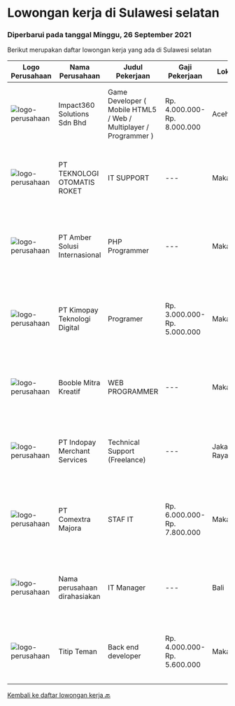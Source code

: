 
  # Lowongan kerja di Sulawesi selatan

  ### Diperbarui pada tanggal Minggu, 26 September 2021

  Berikut merupakan daftar lowongan kerja yang ada di Sulawesi selatan

  |Logo Perusahaan | Nama Perusahaan | Judul Pekerjaan | Gaji Pekerjaan | Lokasi | Deskripsi | Tanggal diunggah | Pranala |
  | -------------- | --------------- | --------------- | --------- | --------- | -------------- | ------- | ----------- |
  |![logo-perusahaan](https://image-service-cdn.seek.com.au/06b729438205195a03d4bcec08ce1ddd5d9c1576/ee4dce1061f3f616224767ad58cb2fc751b8d2dc)|Impact360 Solutions Sdn Bhd|Game Developer ( Mobile HTML5 / Web / Multiplayer / Programmer )|Rp. 4.000.000-Rp. 8.000.000|Aceh|We are hiring remote HTML5 game developers from all parts of Indonesia. If you have real experience building HTML5 games or applications, you're...|Jumat, 24 September 2021|https://www.jobstreet.co.id/id/job/game-developer-mobile-html5-web-multiplayer-programmer-4672691/origin/my?token=0~a0eb93c4-5db2-4492-a05d-523654231eeb&sectionRank=1&jobId=jobstreet-my-job-4672691|
|![logo-perusahaan](https://image-service-cdn.seek.com.au/d1f3ba2cc8e576ff2e308b3ad48e25d1828e4aad/ee4dce1061f3f616224767ad58cb2fc751b8d2dc)|PT TEKNOLOGI OTOMATIS ROKET|IT SUPPORT|---|Makassar|Kualifikasi : Minimal Pendidikan D3 Usia Maximal 30 Tahun Kreatif, Jujur, Disiplin dan Bertanggung Jawab Mengerti Tentang Iklan di Google dan Facebook...|Rabu, 22 September 2021|https://www.jobstreet.co.id/id/job/it-support-3635857?token=0~a0eb93c4-5db2-4492-a05d-523654231eeb&sectionRank=2&jobId=jobstreet-id-job-3635857|
|![logo-perusahaan](https://us.123rf.com/450wm/pavelstasevich/pavelstasevich1811/pavelstasevich181101027/112815900-stock-vector-no-image-available-icon-flat-vector.jpg?ver=6)|PT Amber Solusi Internasional|PHP Programmer|---|Makassar|PHP ProgrammerRequirements: At least 5 years of solid hands-on experience in web development Required skills: MYSQL, CSS, HTML, Javascript, PHP...|Kamis, 23 September 2021|https://www.jobstreet.co.id/id/job/php-programmer-3637594?token=0~a0eb93c4-5db2-4492-a05d-523654231eeb&sectionRank=3&jobId=jobstreet-id-job-3637594|
|![logo-perusahaan](https://image-service-cdn.seek.com.au/d3ac50ebceeeb6efed48276f56fe30b57dea780f/ee4dce1061f3f616224767ad58cb2fc751b8d2dc)|PT Kimopay Teknologi Digital|Programer|Rp. 3.000.000-Rp. 5.000.000|Makassar|Syarat &amp; Ketentuan : Menguasai PHP  Memahami Framework Laravel/CI Memahami Perintah SSH VPS (Dasar Tdk Apa) memahami Konsep OOP Pada PHP Memahami...|Rabu, 22 September 2021|https://www.jobstreet.co.id/id/job/programer-3621893?token=0~a0eb93c4-5db2-4492-a05d-523654231eeb&sectionRank=4&jobId=jobstreet-id-job-3621893|
|![logo-perusahaan](https://us.123rf.com/450wm/pavelstasevich/pavelstasevich1811/pavelstasevich181101027/112815900-stock-vector-no-image-available-icon-flat-vector.jpg?ver=6)|Booble Mitra Kreatif|WEB PROGRAMMER|---|Makassar|Kualifikasi :  Usia maksimal 30 Tahun Minimal SMA/SMK/Sederajat  Memiliki pengalaman kerja minimal 1 tahun dibidangnya Memahami HTML, CSS, Javascipt,...|Senin, 13 September 2021|https://www.jobstreet.co.id/id/job/web-programmer-3627031?token=0~a0eb93c4-5db2-4492-a05d-523654231eeb&sectionRank=5&jobId=jobstreet-id-job-3627031|
|![logo-perusahaan](https://image-service-cdn.seek.com.au/d121f42b9bb792fd59f63f86da3bf9814e0334b9/ee4dce1061f3f616224767ad58cb2fc751b8d2dc)|PT Indopay Merchant Services|Technical Support (Freelance)|---|Jakarta Raya|Deskripsi pekerjaan: Melakukan pengecekan mesin EDC Memastikan kondisi mesin tersebut Memberikan pengarahan dan training atas penggunaan mesin EDC...|Senin, 13 September 2021|https://www.jobstreet.co.id/id/job/technical-support-freelance-3626491?token=0~a0eb93c4-5db2-4492-a05d-523654231eeb&sectionRank=6&jobId=jobstreet-id-job-3626491|
|![logo-perusahaan](https://image-service-cdn.seek.com.au/2f8524ab85ea6cfa4105c8003a95204ff2d3863a/ee4dce1061f3f616224767ad58cb2fc751b8d2dc)|PT Comextra Majora|STAF IT|Rp. 6.000.000-Rp. 7.800.000|Makassar|Tugas dan tanggung jawab : Membuat dan mendesain program Melakukan perubahan program sesuai perkembangan dan kebutuhan Perusahaan Melakukan pemasangan...|Jumat, 10 September 2021|https://www.jobstreet.co.id/id/job/staf-it-3624665?token=0~a0eb93c4-5db2-4492-a05d-523654231eeb&sectionRank=7&jobId=jobstreet-id-job-3624665|
|![logo-perusahaan](https://us.123rf.com/450wm/pavelstasevich/pavelstasevich1811/pavelstasevich181101027/112815900-stock-vector-no-image-available-icon-flat-vector.jpg?ver=6)|Nama perusahaan dirahasiakan|IT Manager|---|Bali|Pendidikan minimal S1 segala jurusan Memiliki pengetahuan mengenai PHP dan bahasa pemrograman lainnya atau menguasai jaringan Gaji negotiable...|Rabu, 01 September 2021|https://www.jobstreet.co.id/id/job/it-manager-3615473?token=0~a0eb93c4-5db2-4492-a05d-523654231eeb&sectionRank=8&jobId=jobstreet-id-job-3615473|
|![logo-perusahaan](https://image-service-cdn.seek.com.au/55c2fae93b2084d819ce6457d080f6b4b7f8eff8/ee4dce1061f3f616224767ad58cb2fc751b8d2dc)|Titip Teman|Back end developer|Rp. 4.000.000-Rp. 5.600.000|Makassar|We are looking for Backend developers.The Requirements :- Proven work experience as a back-end developer with minimum 2 years- Exprerience with...|Selasa, 07 September 2021|https://www.jobstreet.co.id/id/job/back-end-developer-3620585?token=0~a0eb93c4-5db2-4492-a05d-523654231eeb&sectionRank=9&jobId=jobstreet-id-job-3620585|


  [Kembali ke daftar lowongan kerja 🔙](../README.md#daftar-lowongan-kerja)
  